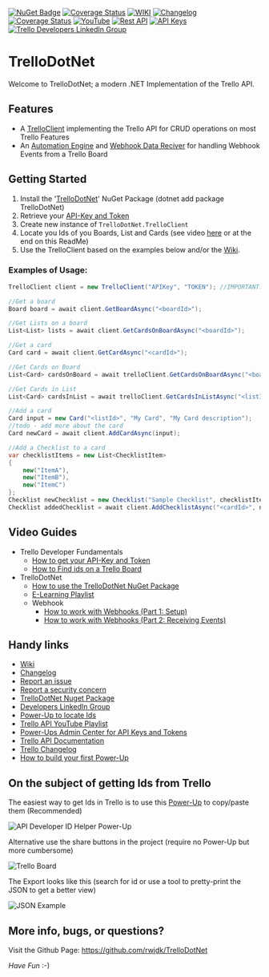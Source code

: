 [![NuGet Badge](https://img.shields.io/nuget/v/TrelloDotNet)](https://www.nuget.org/packages/TrelloDotNet) 
[![Coverage Status](https://coveralls.io/repos/github/rwjdk/TrelloDotNet/badge.svg)](https://coveralls.io/github/rwjdk/TrelloDotNet)
[![WIKI](https://img.shields.io/badge/ℹ️-Wiki-green)](https://github.com/rwjdk/TrelloDotNet/wiki)
[![Changelog](https://img.shields.io/badge/ℹ️-Changelog-orange)](https://github.com/rwjdk/TrelloDotNet/blob/main/Changelog.md)
[![Coverage Status](https://coveralls.io/repos/github/rwjdk/TrelloDotNet/badge.svg?kill_cache=1)](https://coveralls.io/github/rwjdk/TrelloDotNet)
[![YouTube](https://img.shields.io/badge/ℹ️-YouTube-red)](https://www.youtube.com/playlist?list=PLhGl0l5La4saguVChJ3jmlAXqFDkmYjdC)
[![Rest API](https://img.shields.io/badge/Trello-API_Docs-lightgray)](https://developer.atlassian.com/cloud/trello/rest/)
[![API Keys](https://img.shields.io/badge/Trello-API_Admin-blueviolet)](https://trello.com/power-ups/admin/)
[![Trello Developers LinkedIn Group](https://img.shields.io/badge/LinkedIn-Trello_Devs-0077B5)](https://www.linkedin.com/groups/12847286/)

# TrelloDotNet
Welcome to TrelloDotNet; a modern .NET Implementation of the Trello API.

## Features
- A [TrelloClient](https://github.com/rwjdk/TrelloDotNet/wiki/TrelloClient) implementing the Trello API for CRUD operations on most Trello Features
- An [Automation Engine](https://github.com/rwjdk/TrelloDotNet/wiki/Automation-Engine) and [Webhook Data Reciver](https://github.com/rwjdk/TrelloDotNet/wiki/Webhook-Data-Reciver) for handling Webhook Events from a Trello Board

## Getting Started
1. Install the '[TrelloDotNet](https://www.nuget.org/packages/TrelloDotNet)' NuGet Package (dotnet add package TrelloDotNet)
2. Retrieve your [API-Key and Token](https://youtu.be/ndLSAD3StH8)
3. Create new instance of `TrelloDotNet.TrelloClient`
4. Locate you Ids of you Boards, List and Cards (see video [here](https://youtu.be/aWYEg1wPVYY) or at the end on this ReadMe)
5. Use the TrelloClient based on the examples below and/or the [Wiki](https://github.com/rwjdk/TrelloDotNet/wiki).

### Examples of Usage:

```cs
TrelloClient client = new TrelloClient("APIKey", "TOKEN"); //IMPORTANT: Remember to NOT leave Key and Token in clear text!

//Get a board
Board board = await client.GetBoardAsync("<boardId>");

//Get Lists on a board
List<List> lists = await client.GetCardsOnBoardAsync("<boardId>");

//Get a card
Card card = await client.GetCardAsync("<cardId>");

//Get Cards on Board
List<Card> cardsOnBoard = await trelloClient.GetCardsOnBoardAsync("<boardId>");

//Get Cards in List
List<Card> cardsInList = await trelloClient.GetCardsInListAsync("<listId>");

//Add a card
Card input = new Card("<listId>", "My Card", "My Card description");
//todo - add more about the card 
Card newCard = await client.AddCardAsync(input);

//Add a Checklist to a card
var checklistItems = new List<ChecklistItem>
{
    new("ItemA"),
    new("ItemB"),
    new("ItemC")
};
Checklist newChecklist = new Checklist("Sample Checklist", checklistItems);
Checklist addedChecklist = await client.AddChecklistAsync("<cardId>", newChecklist);

```

## Video Guides
- Trello Developer Fundamentals
  - [How to get your API-Key and Token](https://youtu.be/ndLSAD3StH8)
  - [How to Find ids on a Trello Board](https://youtu.be/aWYEg1wPVYY)
- TrelloDotNet
  - [How to use the TrelloDotNet NuGet Package](https://youtu.be/tf47BCkieus)
  - [E-Learning Playlist](https://www.youtube.com/playlist?list=PLhGl0l5La4sZJxSCNYl0AfCagdRB_c8CD)
  - Webhook
    - [How to work with Webhooks (Part 1: Setup)](https://youtu.be/A3_B-SLBm_0)
    - [How to work with Webhooks (Part 2: Receiving Events)](https://youtu.be/GsGKDDvuq40)

## Handy links
- [Wiki](https://github.com/rwjdk/TrelloDotNet/wiki)
- [Changelog](https://github.com/rwjdk/TrelloDotNet/blob/main/Changelog.md)
- [Report an issue](https://github.com/rwjdk/TrelloDotNet/issues)
- [Report a security concern](https://github.com/rwjdk/TrelloDotNet/security)
- [TrelloDotNet Nuget Package](https://www.nuget.org/packages/TrelloDotNet) 
- [Developers LinkedIn Group](https://www.linkedin.com/groups/12847286/) 
- [Power-Up to locate Ids](https://trello.com/power-ups/646cc3622176aebf713bb7f8/api-developer-id-helper)
- [Trello API YouTube Playlist](https://www.youtube.com/playlist?list=PLhGl0l5La4saguVChJ3jmlAXqFDkmYjdC)
- [Power-Ups Admin Center for API Keys and Tokens](https://trello.com/power-ups/admin/)
- [Trello API Documentation](https://developer.atlassian.com/cloud/trello/rest)
- [Trello Changelog](https://developer.atlassian.com/cloud/trello/changelog/)
- [How to build your first Power-Up](https://www.youtube.com/watch?v=dLCkcQnwAQk&ab_channel=TrelloDevelopers)

## On the subject of getting Ids from Trello
The easiest way to get Ids in Trello is to use this [Power-Up](https://trello.com/power-ups/646cc3622176aebf713bb7f8/api-developer-id-helper) to copy/paste them (Recommended)

![API Developer ID Helper Power-Up](https://i.imgur.com/4FR6K2t.gif)

Alternative use the share buttons in the project (require no Power-Up but more cumbersome)

![Trello Board](https://i.imgur.com/D6vxkrm.png)

The Export looks like this (search for id or use a tool to pretty-print the JSON to get a better view)

![JSON Example](https://i.imgur.com/qDJgzNz.png)

## More info, bugs, or questions?
Visit the Github Page: https://github.com/rwjdk/TrelloDotNet

*Have Fun* :-)
